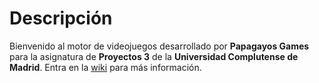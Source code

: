 # Descripción
Bienvenido al motor de videojuegos desarrollado por **Papagayos Games** para la asignatura de **Proyectos 3** de la **Universidad Complutense de Madrid**.
Entra en la [wiki](https://github.com/Papagayos-Games/Motor/wiki) para más información.
